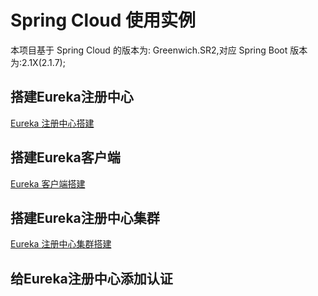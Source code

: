 # Spring Cloud 使用实例
本项目基于 Spring Cloud 的版本为: Greenwich.SR2,对应 Spring Boot 版本为:2.1X(2.1.7);

## 搭建Eureka注册中心

[Eureka 注册中心搭建](./eureka-server/eurekaServer.md)

## 搭建Eureka客户端


[Eureka 客户端搭建](./eureka-client/eurekaClient.md)

## 搭建Eureka注册中心集群

[Eureka 注册中心集群搭建](./eureka-server/eurekaServerCluster.md)

## 给Eureka注册中心添加认证










